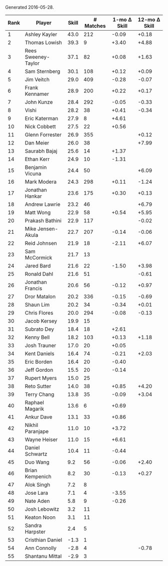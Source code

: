 Generated 2016-05-28.

| Rank | Player              | Skill | # Matches | 1-mo Δ Skill | 12-mo Δ Skill |
|------|---------------------|-------|-----------|--------------|---------------|
|    1 | Ashley Kayler       |  43.0 |       212 |        -0.09 |         +0.18 |
|    2 | Thomas Lowish       |  39.3 |         9 |        +3.40 |         +4.88 |
|    3 | Rees Sweeney-Taylor |  37.1 |        82 |        +0.08 |         +1.63 |
|    4 | Sam Sternberg       |  30.1 |       108 |        +0.12 |         +0.09 |
|    5 | Jim Veitch          |  29.0 |       409 |        -0.28 |         -0.07 |
|    6 | Frank Kennamer      |  28.9 |       200 |        +0.22 |         +0.17 |
|    7 | John Kunze          |  28.4 |       292 |        -0.05 |         -0.33 |
|    8 | Vishi               |  28.2 |        38 |        +0.41 |         -0.34 |
|    9 | Eric Katerman       |  27.9 |         8 |        +4.61 |               |
|   10 | Nick Cobbett        |  27.5 |        22 |        +0.56 |               |
|   11 | Glenn Forrester     |  26.9 |       355 |              |         +0.12 |
|   12 | Dan Meier           |  26.0 |        38 |              |         +7.99 |
|   13 | Saurabh Bajaj       |  25.6 |        14 |        +1.37 |               |
|   14 | Ethan Kerr          |  24.9 |        10 |        -1.31 |               |
|   15 | Benjamin Vicuna     |  24.4 |        50 |              |         +6.09 |
|   16 | Mark Modera         |  24.3 |       298 |        +0.11 |         -1.24 |
|   17 | Jonathan Hankar     |  23.6 |       175 |        +0.30 |         +0.13 |
|   18 | Andrew Lawrie       |  23.2 |        46 |              |         +6.79 |
|   19 | Matt Wong           |  22.9 |        58 |        +0.54 |         +5.95 |
|   20 | Prakash Bathini     |  22.9 |       117 |              |         -0.02 |
|   21 | Mike Jensen-Akula   |  22.7 |       207 |        -0.14 |         -0.06 |
|   22 | Reid Johnsen        |  21.9 |        18 |        -2.11 |         +6.07 |
|   23 | Sam McCormick       |  21.7 |        13 |              |               |
|   24 | Jared Bard          |  21.6 |        22 |        -1.50 |         +3.98 |
|   25 | Ronald Dahl         |  21.6 |        51 |              |         -0.61 |
|   26 | Jonathan Francis    |  20.6 |        56 |        -0.12 |         +0.97 |
|   27 | Dror Matalon        |  20.2 |       336 |        -0.15 |         -0.69 |
|   28 | Shaun Lim           |  20.2 |        34 |        -0.34 |         +0.01 |
|   29 | Chris Flores        |  20.0 |       294 |        -0.08 |         -0.13 |
|   30 | Jacob Kersey        |  19.9 |        15 |              |               |
|   31 | Subrato Dey         |  18.4 |        18 |        +2.61 |               |
|   32 | Kenny Bell          |  18.2 |       103 |        +0.13 |         +1.18 |
|   33 | Josh Trauner        |  17.0 |        20 |        +0.05 |               |
|   34 | Kent Daniels        |  16.4 |        74 |        -0.21 |         +2.03 |
|   35 | Eric Borden         |  16.4 |        20 |        -0.40 |               |
|   36 | Jeff Gordon         |  15.5 |        20 |        -0.14 |               |
|   37 | Rupert Myers        |  15.0 |        25 |              |               |
|   38 | Reto Sutter         |  14.0 |        38 |        +0.85 |         +4.20 |
|   39 | Terry Chang         |  13.8 |        35 |        -0.09 |         +3.04 |
|   40 | Raphael Magarik     |  13.6 |         6 |        +0.69 |               |
|   41 | Ankur Dave          |  13.1 |        33 |        +0.86 |               |
|   42 | Nikhil Paranjape    |  11.0 |        10 |        +3.72 |               |
|   43 | Wayne Heiser        |  11.0 |        15 |        +6.61 |               |
|   44 | Daniel Schwartz     |  10.4 |        11 |        -0.44 |               |
|   45 | Duo Wang            |   9.2 |        56 |        -0.06 |         +2.40 |
|   46 | Brian Kempenich     |   8.2 |        30 |        -0.13 |         +0.27 |
|   47 | Alok Singh          |   7.2 |         8 |              |               |
|   48 | Jose Lara           |   7.1 |         4 |        -3.55 |               |
|   49 | Nate Aden           |   5.8 |         9 |        -0.26 |               |
|   50 | Josh Lebowitz       |   3.2 |        11 |              |               |
|   51 | Keaton Noon         |   3.1 |        11 |              |               |
|   52 | Sandra Harpster     |   2.4 |         5 |              |               |
|   53 | Cristhian Daniel    |  -1.3 |         1 |              |               |
|   54 | Ann Connolly        |  -2.8 |         4 |              |         -0.78 |
|   55 | Shantanu Mittal     |  -2.9 |         3 |              |               |